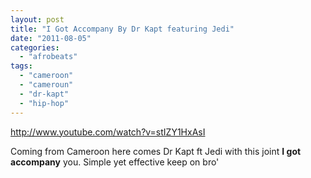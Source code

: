 ```yaml
---
layout: post
title: "I Got Accompany By Dr Kapt featuring Jedi"
date: "2011-08-05"
categories: 
  - "afrobeats"
tags: 
  - "cameroon"
  - "cameroun"
  - "dr-kapt"
  - "hip-hop"
---
```


http://www.youtube.com/watch?v=stIZY1HxAsI

Coming from Cameroon here comes Dr Kapt ft Jedi with this joint **I got accompany** you. Simple yet effective keep on bro'
